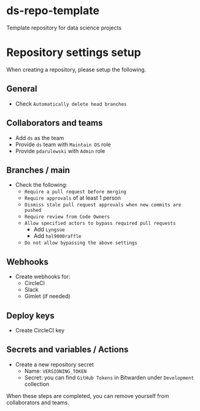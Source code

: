 # ds-repo-template
Template repository for data science projects


# Repository settings setup
When creating a repository, please setup the following.

## General
- Check `Automatically delete head branches`

## Collaborators and teams
- Add `ds` as the team
- Provide `ds` team with `Maintain DS` role
- Provide `pdarulewski` with `Admin` role

## Branches / main
- Check the following:
  - `Require a pull request before merging`
  - `Require approvals` of at least 1 person
  - `Dismiss stale pull request approvals when new commits are pushed`
  - `Require review from Code Owners`
  - `Allow specified actors to bypass required pull requests`
    - Add `Lyngsoe`
    - Add `hal9000raffle`
  - `Do not allow bypassing the above settings`

## Webhooks
- Create webhooks for:
  - CircleCI
  - Slack
  - Gimlet (if needed)

## Deploy keys
- Create CircleCI key 

## Secrets and variables / Actions
- Create a new repository secret
  - Name: `VERSIONING_TOKEN`
  - Secret: you can find `GitHub Tokens` in Bitwarden under `Development` collection

When these steps are completed, you can remove yourself from collaborators and teams.

